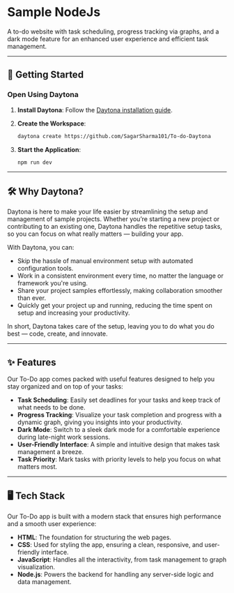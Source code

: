 # Sample NodeJs

A to-do website with task scheduling, progress tracking via graphs, and a dark mode feature for an enhanced user experience and efficient task management.

---

## 🚀 Getting Started  

### Open Using Daytona  

1. **Install Daytona**: Follow the [Daytona installation guide](https://www.daytona.io/docs/installation/installation/).  

2. **Create the Workspace**:  
   ```bash  
   daytona create https://github.com/SagarSharma101/To-do-Daytona 
   ```  
3. **Start the Application**:  
   ```bash  
   npm run dev
   ```  
   
---

## 🛠 Why Daytona?

Daytona is here to make your life easier by streamlining the setup and management of sample projects. Whether you’re starting a new project or contributing to an existing one, Daytona handles the repetitive setup tasks, so you can focus on what really matters — building your app.

With Daytona, you can:

- Skip the hassle of manual environment setup with automated configuration tools.
- Work in a consistent environment every time, no matter the language or framework you're using.
- Share your project samples effortlessly, making collaboration smoother than ever.
- Quickly get your project up and running, reducing the time spent on setup and increasing your productivity.

In short, Daytona takes care of the setup, leaving you to do what you do best — code, create, and innovate.

---

## ✨ Features

Our To-Do app comes packed with useful features designed to help you stay organized and on top of your tasks:

- **Task Scheduling**: Easily set deadlines for your tasks and keep track of what needs to be done.
- **Progress Tracking**: Visualize your task completion and progress with a dynamic graph, giving you insights into your productivity.
- **Dark Mode**: Switch to a sleek dark mode for a comfortable experience during late-night work sessions.
- **User-Friendly Interface**: A simple and intuitive design that makes task management a breeze.
- **Task Priority**: Mark tasks with priority levels to help you focus on what matters most.

---

## 🖥️ Tech Stack

Our To-Do app is built with a modern stack that ensures high performance and a smooth user experience:

- **HTML**: The foundation for structuring the web pages.
- **CSS**: Used for styling the app, ensuring a clean, responsive, and user-friendly interface.
- **JavaScript**: Handles all the interactivity, from task management to graph visualization.
- **Node.js**: Powers the backend for handling any server-side logic and data management.

